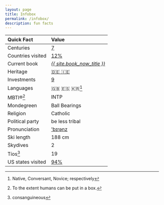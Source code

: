 ```yaml
---
layout: page
title: Infobox
permalink: /infobox/
description: fun facts
---
```

| Quick Fact | Value |
| :---    | :---  |
| Centuries | [7](/centuries/) |
| Countries visited | [12%](/countries/) |
| Current book | *<a href="/books/">{{ site.book_now_title }}</a>*
| Heritage | [🇩🇪 🇮🇪](/ancestry/) |
| Investments | [9](/invest/) |
| Languages | 🇬🇧 🇪🇸 🇰🇷[^1] |
| MBTI®[^2] | INTP |
| Mondegreen | Ball Bearings
| Religion | Catholic |
| Political party | be less tribal |
| Pronunciation | ['b&#x026A;r&#x0259;nz](/assets/audio/berens.mp3) |
| Ski length | 188 cm |
| Skydives | 2 |
| Tíos[^3] | 19 |
| US states visited | [94%](/states/) |

[^1]: Native, Conversant, Novice; respectively
[^2]: To the extent humans can be put in a box.
[^3]: consanguineous